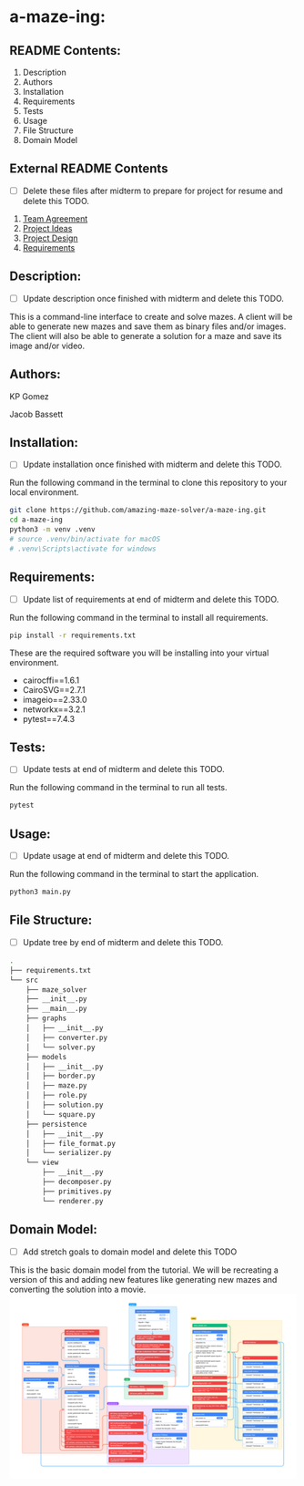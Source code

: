 # a-maze-ing: 

## README Contents:
1. Description
1. Authors
1. Installation
1. Requirements
1. Tests
1. Usage
1. File Structure
1. Domain Model

## External README Contents
- [ ] Delete these files after midterm to prepare for project for resume and delete this TODO.

1. [Team Agreement](team_agreement.md)
1. [Project Ideas](project_ideas.md)
1. [Project Design](project_design.md)
1. [Requirements](requirements.md)

## Description:
- [ ] Update description once finished with midterm and delete this TODO.

This is a command-line interface to create and solve mazes. A client will be able to generate new mazes and save them as binary files and/or images. The client will also be able to generate a solution for a maze and save its image and/or video.

## Authors:
KP Gomez

Jacob Bassett

## Installation:
- [ ] Update installation once finished with midterm and delete this TODO.

Run the following command in the terminal to clone this repository to your local environment.
```bash
git clone https://github.com/amazing-maze-solver/a-maze-ing.git
cd a-maze-ing
python3 -m venv .venv
# source .venv/bin/activate for macOS
# .venv\Scripts\activate for windows
```

## Requirements:
- [ ] Update list of requirements at end of midterm and delete this TODO.

Run the following command in the terminal to install all requirements.

```bash
pip install -r requirements.txt
```
These are the required software you will be installing into your virtual environment.
* cairocffi==1.6.1
* CairoSVG==2.7.1
* imageio==2.33.0
* networkx==3.2.1
* pytest==7.4.3

## Tests:
- [ ] Update tests at end of midterm and delete this TODO.

Run the following command in the terminal to run all tests.
```bash
pytest
```
## Usage:
- [ ] Update usage at end of midterm and delete this TODO.

Run the following command in the terminal to start the application.
```bash
python3 main.py
```

## File Structure:
- [ ] Update tree by end of midterm and delete this TODO.

```bash
.
├── requirements.txt
└── src
    ├── maze_solver
    ├── __init__.py
    ├── __main__.py
    ├── graphs
    │   ├── __init__.py
    │   ├── converter.py
    │   └── solver.py
    ├── models
    │   ├── __init__.py
    │   ├── border.py
    │   ├── maze.py
    │   ├── role.py
    │   ├── solution.py
    │   └── square.py
    ├── persistence
    │   ├── __init__.py
    │   ├── file_format.py
    │   └── serializer.py
    └── view
        ├── __init__.py
        ├── decomposer.py
        ├── primitives.py
        └── renderer.py
```

## Domain Model:
- [ ] Add stretch goals to domain model and delete this TODO

This is the basic domain model from the tutorial. 
We will be recreating a version of this and adding new features like generating new mazes and converting the solution into a movie.
![basic_domain_model](resources/images/domain-model.png)
